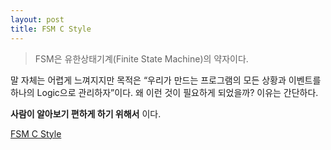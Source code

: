 ```yaml
---
layout: post
title: FSM C Style
---
```


>FSM은 유한상태기계(Finite State Machine)의 약자이다. 

말 자체는 어렵게 느껴지지만 목적은 “우리가 만드는 프로그램의 모든 상황과 이벤트를 하나의 Logic으로 관리하자”이다. 왜 이런 것이 필요하게 되었을까? 이유는 간단하다.

**사람이 알아보기 편하게 하기 위해서** 이다.

[FSM C Style](https://github.com/VintageAppMaker/fsm-c-style-)
